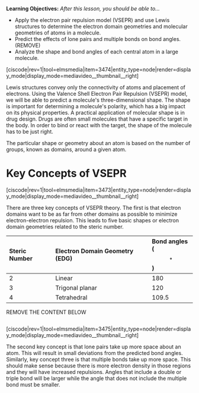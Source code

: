 <div style="float:right;margin:auto"><ebook-button title="VSEPR" link="https://genchem.science.psu.edu/08-1-vsepr"></ebook-button></div>

**Learning Objectives:** _After this lesson, you should be able to…_
* Apply the electron pair repulsion model (VSEPR) and use Lewis structures to determine the electron domain geometries and molecular geometries of atoms in a molecule.
* Predict the effects of lone pairs and multiple bonds on bond angles. (REMOVE)
* Analyze the shape and bond angles of each central atom in a large molecule. 

[ciscode|rev=1|tool=elmsmedia|item=3474|entity_type=node|render=display_mode|display_mode=mediavideo__thumbnail__right]


Lewis structures convey only the connectivity of atoms and placement of electrons.  Using the Valence Shell Electron Pair Repulsion (VSEPR) model, we will be able to predict a molecule's three-dimensional shape.  The shape is important for determining a molecule's polarity, which has a big impact on its physical properties.  A practical application of molecular shape is in drug design.  Drugs are often small molecules that have a specific target in the body.  In order to bind or react with the target, the shape of the molecule has to be just right. 

The particular shape or geometry about an atom is based on the number of groups, known as domains, around a given atom.  



# Key Concepts of VSEPR

[ciscode|rev=1|tool=elmsmedia|item=3473|entity_type=node|render=display_mode|display_mode=mediavideo__thumbnail__right]

There are three key concepts of VSEPR theory.  The first is that electron domains want to be as far from other domains as possible to minimize electron-electron repulsion.  This leads to five basic shapes or electron domain geometries related to the steric number.

| Steric Number | Electron Domain Geometry (EDG) | Bond angles ($$^{\circ}$$) |
| :--- | :--- | :--- |
| 2 | Linear | 180 |
| 3 | Trigonal planar | 120 |
| 4 | Tetrahedral | 109.5 |


REMOVE THE CONTENT BELOW

<div class="spacer" style="display:block;overflow:hidden;width:100%;"></div>

[ciscode|rev=1|tool=elmsmedia|item=3475|entity_type=node|render=display_mode|display_mode=mediavideo__thumbnail__right]

The second key concept is that lone pairs take up more space about an atom.  This will result in small deviations from the predicted bond angles.  Similarly, key concept three is that multiple bonds take up more space.  This should make sense because there is more electron density in those regions and they will have increased repulsions.  Angles that include a double or triple bond will be larger while the angle that does not include the multiple bond must be smaller.

